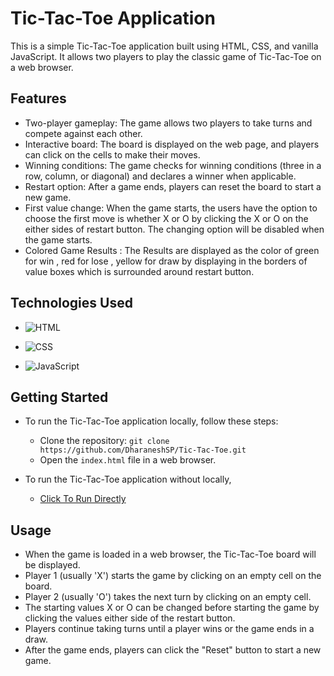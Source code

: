 
# Tic-Tac-Toe   Application

This is a simple Tic-Tac-Toe application built using HTML, CSS, and vanilla JavaScript. It allows two players to play the classic game of Tic-Tac-Toe on a web browser.

## Features

- Two-player gameplay: The game allows two players to take turns and compete against each other.
- Interactive board: The board is displayed on the web page, and players can click on the cells to make their moves.
- Winning conditions: The game checks for winning conditions (three in a row, column, or diagonal) and declares a winner when applicable.
- Restart option: After a game ends, players can reset the board to start a new game.
- First value change: When the game starts, the users have the option to choose the first move is whether X or O by clicking the X or O on the either sides of restart button. The changing option will be disabled when the game starts.
- Colored Game Results : The Results are displayed as the color of green for win , red for lose , yellow for draw by displaying in the borders of value boxes which is surrounded around restart button.


## Technologies Used



- ![HTML](https://img.shields.io/badge/HTML-5-orange) 

- ![CSS](https://img.shields.io/badge/CSS-3-blue)

- ![JavaScript](https://img.shields.io/badge/JavaScript-ES6-yellow)



## Getting Started

- To run the Tic-Tac-Toe application locally, follow these steps:

    - Clone the repository: `git clone https://github.com/DharaneshSP/Tic-Tac-Toe.git`
    - Open the `index.html` file in a web browser.
  
- To run the Tic-Tac-Toe application without locally,    

    - [Click To Run Directly](https://dharaneshsp.github.io/Tic-Tac-Toe/)
    

## Usage

- When the game is loaded in a web browser, the Tic-Tac-Toe board will be displayed.
- Player 1 (usually 'X') starts the game by clicking on an empty cell on the board.
- Player 2 (usually 'O') takes the next turn by clicking on an empty cell.
- The starting values X or O can be changed before starting the game by clicking the values either side of the restart button.
- Players continue taking turns until a player wins or the game ends in a draw.
- After the game ends, players can click the "Reset" button to start a new game.







